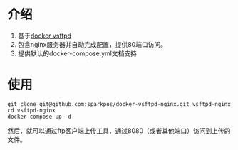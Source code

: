 # 介绍
1. 基于[docker vsftpd](https://github.com/fauria/docker-vsftpd)
2. 包含nginx服务器并自动完成配置，提供80端口访问。
3. 提供默认的docker-compose.yml文档支持

# 使用
```
git clone git@github.com:sparkpos/docker-vsftpd-nginx.git vsftpd-nginx
cd vsftpd-nginx
docker-compose up -d
```

然后，就可以通过ftp客户端上传工具，通过8080（或者其他端口）访问到上传的文件。
